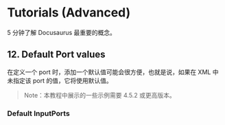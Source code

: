 # Tutorials (Advanced)

5 分钟了解 Docusaurus 最重要的概念。

## 12. Default Port values

在定义一个 port 时，添加一个默认值可能会很方便，也就是说，如果在 XML 中未指定该 port 的值，它将使用默认值。

> Note：本教程中展示的一些示例需要 4.5.2 或更高版本。

### Default InputPorts
